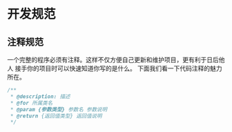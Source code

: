 # 开发规范

## 注释规范

一个完整的程序必须有注释。这样不仅方便自己更新和维护项目，更有利于日后他人 接手你的项目时可以快速知道你写的是什么。 下面我们看一下代码注释的魅力所在。

```js
/**
 * @description: 描述
 * @for 所属类名
 * @param {参数类型} 参数名 参数说明
 * @return {返回值类型} 返回值说明
 */
```